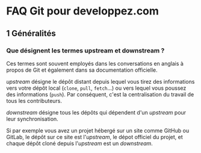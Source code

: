 # FAQ Git pour developpez.com

## 1 Généralités

### Que désignent les termes upstream et downstream ?

Ces termes sont souvent employés dans les conversations en anglais à propos de Git et également dans sa documentation officielle.

*upstream* désigne le dépôt distant depuis lequel vous tirez des informations vers votre dépôt local (`clone`, `pull`, `fetch`...) ou vers lequel vous poussez des informations (`push`). Par conséquent, c'est la centralisation du travail de tous les contributeurs.

*downstream* désigne tous les dépôts qui dépendent d'un *upstream* pour leur synchronisation.

Si par exemple vous avez un projet hébergé sur un site comme GitHub ou GitLab, le dépôt sur ce site est l'*upstream*, le dépot officiel du projet, et chaque dépôt cloné depuis l'*upstream* est un *downstream*.
